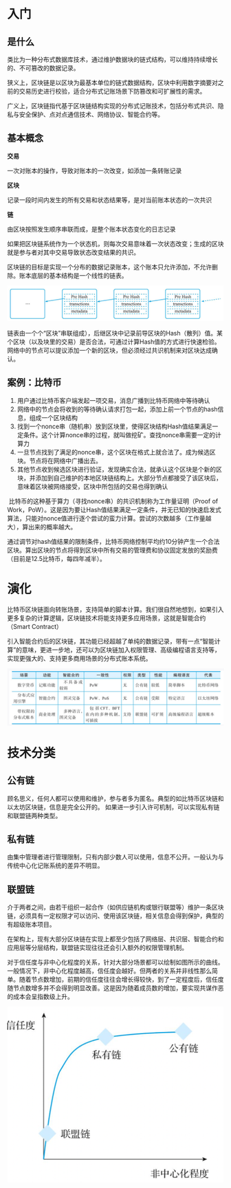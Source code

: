 # 入门

## 是什么

类比为一种分布式数据库技术，通过维护数据块的链式结构，可以维持持续增长的、不可篡改的数据记录。



狭义上，区块链是以区块为最基本单位的链式数据结构，区块中利用数字摘要对之前的交易历史进行校验，适合分布式记账场景下防篡改和可扩展性的需求。

广义上，区块链指代基于区块链结构实现的分布式记账技术，包括分布式共识、隐私与安全保护、点对点通信技术、网络协议、智能合约等。



## 基本概念

**交易**

一次对账本的操作，导致对账本的一次改变，如添加一条转账记录



**区块**

记录一段时间内发生的所有交易和状态结果等，是对当前账本状态的一次共识



**链**

由区块按照发生顺序串联而成，是整个账本状态变化的日志记录



如果把区块链系统作为一个状态机，则每次交易意味着一次状态改变；生成的区块就是参与者对其中交易导致状态改变结果的共识。



区块链的目标是实现一个分布的数据记录账本，这个账本只允许添加，不允许删除。账本底层的基本结构是一个线性的链表。

![image-20220917202326304](picture/image-20220917202326304.png)

链表由一个个“区块”串联组成），后继区块中记录前导区块的Hash（散列）值。某个区块（以及块里的交易）是否合法，可通过计算Hash值的方式进行快速检验。网络中的节点可以提议添加一个新的区块，但必须经过共识机制来对区块达成确认。



## 案例：比特币

1. 用户通过比特币客户端发起一项交易，消息广播到比特币网络中等待确认
2. 网络中的节点会将收到的等待确认请求打包一起，添加上前一个节点的hash信息，组成一个区块结构
3. 找到一个nonce串（随机串）放到区块里，使得区块结构Hash值结果满足一定条件。这个计算nonce串的过程，就叫做挖矿。查找nonce串需要一定的计算力
4. 一旦节点找到了满足的nonce串，这个区块在格式上就合法了。成为候选区块。节点将在网络中广播出去。
5. 其他节点收到候选区块进行验证，发现确实合法，就承认这个区块是个新的区块，并添加到自己维护的本地区块链结构上。大部分节点都接受了该区块后，意味着区块被网络接受，区块中所包括的交易也得到确认



​		比特币的这种基于算力（寻找nonce串）的共识机制称为工作量证明（Proof of Work，PoW）。这是因为要让Hash值结果满足一定条件，并无已知的快速启发式算法，只能对nonce值进行逐个尝试的蛮力计算。尝试的次数越多（工作量越大），算出来的概率越大。

​		通过调节对hash值结果的限制条件，比特币网络控制平均约10分钟产生一个合法区块。算出区块的节点将得到区块中所有交易的管理费和协议固定发放的奖励费（目前是12.5比特币，每四年减半）。



# 演化

比特币区块链面向转账场景，支持简单的脚本计算。我们很自然地想到，如果引入更多复杂的计算逻辑，区块链技术将能支持更多应用场景，这就是智能合约（Smart Contract）

引入智能合约后的区块链，其功能已经超越了单纯的数据记录，带有一点“智能计算”的意味，更进一步地，还可以为区块链加入权限管理、高级编程语言支持等，实现更强大的、支持更多商用场景的分布式账本系统。

![image-20220917203157486](picture/image-20220917203157486.png)



# 技术分类

## 公有链

​		顾名思义，任何人都可以使用和维护，参与者多为匿名。典型的如比特币区块链和以太坊区块链，信息是完全公开的。
如果进一步引入许可机制，可以实现私有链和联盟链两种类型。



## 私有链

​		由集中管理者进行管理限制，只有内部少数人可以使用，信息不公开。一般认为与传统中心化记账系统的差异不明显。



## 联盟链

​		介于两者之间，由若干组织一起合作（如供应链机构或银行联盟等）维护一条区块链，必须具有一定权限才可以访问、使用该区块链，相关信息会得到保护，典型的有超级账本项目。

​		在架构上，现有大部分区块链在实现上都至少包括了网络层、共识层、智能合约和应用层等分层结构，联盟链实现往往还会引入额外的权限管理机制。

​		对于信任度与非中心化程度的关系，针对大部分场景都可以绘制如图所示的曲线。一般情况下，非中心化程度越高，信任度会越好。但两者的关系并非线性那么简单。随着节点数增加，前期的信任度往往会增长得较快，到了一定程度后，信任度随节点数增多并不会得到明显改善。这是因为随着成员数的增加，要实现共谋作恶的成本会呈指数级上升。

![image-20220917203913206](picture/image-20220917203913206.png)





